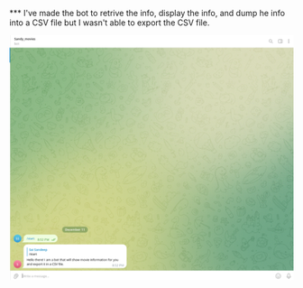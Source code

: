 *** I've made the bot to retrive the info, display the info, and dump he info into a CSV file but I wasn't able to export the CSV file.

![](animatedGIF.gif)
